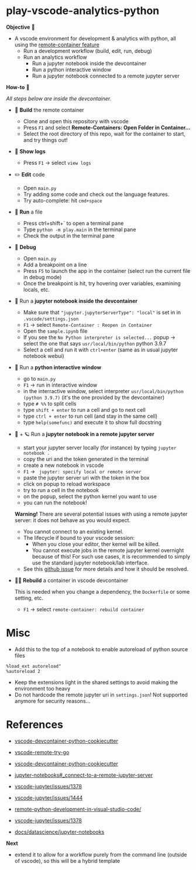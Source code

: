 # play-vscode-analytics-python

**Objective** :dart:
* A vscode environment for development & analytics with python, all using the [remote-container feature](https://code.visualstudio.com/docs/remote/containers)
    * Run a development workflow (build, edit, run, debug)
    * Run an analytics workflow
        * Run a jupyter notebook inside the devcontainer
        * Run a python interactive window
        * Run a jupyter notebook connected to a remote jupyter server

**How-to** :book:

_All steps below are inside the devcontainer._

* :hammer: **Build** the remote container
    * Clone and open this repository with vscode
    * Press `F1` and select **Remote-Containers: Open Folder in Container...**
    * Select the root directory of this repo, wait for the container to start, and try things out!

* :scroll: **Show logs**
    * Press `F1` → select `view logs`

* :pencil2: **Edit** code
    * Open `main.py`
    * Try adding some code and check out the language features.
    * Try auto-complete: hit `cmd+space`

* :runner: **Run** a file
    * Press ctrl+shift+` to open a terminal pane
    * Type `python -m play.main` in the terminal pane
    * Check the output in the terminal pane

* :bug: **Debug**
    * Open `main.py`
    * Add a breakpoint on a line
    * Press `F5` to launch the app in the container (select run the current file in debug mode)
    * Once the breakpoint is hit, try hovering over variables, examining locals, etc.

* :notebook: Run a **jupyter notebook inside the devcontainer**
    * Make sure that `"jupyter.jupyterServerType": "local"` is set in in `.vscode/settings.json`
    * `F1` -> select `Remote-Container : Reopen in Container`
    * Open the `sample.ipynb` file
    * If you see the `No Python interpreter is selected...` popup → select the one that says `usr/local/bin/python` python 3.9.7
    * Select a cell and run it with `ctrl+enter` (same as in usual jupyter notebook webui)

* :repeat: Run a **python interactive window**
    * go to `main.py`
    * `F1` -> run in interactive window
    * in the interractive window, select interpreter `usr/local/bin/python` `(python 3.9.7)` (it's the one provided by the devcontainer)
    * type `# %%` to split cells
    * type `shift + enter` to run a cell and go to next cell
    * type `ctrl + enter` to run cell (and stay in the same cell)
    * type `help(somefunc)` and execute it to show full docstring

* :notebook: + :ringed_planet: Run a **jupyter notebook in a remote jupyter server**
    * start your jupyter server locally (for instance) by typing `jupyter notebook .`
    * copy the uri and the token generated in the terminal
    * create a new notebook in vscode
    * `F1` -> ` jupyter: specify local or remote server`
    * paste the jupyter server uri with the token in the box
    * click on popup to reload workspace
    * try to run a cell in the notebook
    * on the popup, select the python kernel you want to use
    * you can run the notebook!

    **Warning!** There are several potential issues with using a remote jupyter server: it does not behave as you would expect.
    * You cannot connect to an existing kernel.
    * The lifecycle if bound to your vscode session:
        * When you close your editor, ther kernel will be killed.
        * You cannot execute jobs in the remote jupyter kernel overnight because of this! For such use cases, it is recommended to simply use the standard jupyter notebook/lab interface.
    * See this [github issue](https://github.com/microsoft/vscode-jupyter/issues/1378) for more details and how it should be resolved.

* :hammer::hammer: **Rebuild** a container in vscode devcontainer

    This is needed when you change a dependency, the `Dockerfile` or some setting, etc.
    * `F1` -> select `remote-container: rebuild container`


# Misc
* Add this to the top of a notebook to enable autoreload of python source files
```
%load_ext autoreload"
%autoreload 2
```
* Keep the extensions light in the shared settings to avoid making the environment too heavy
* Do not hardcode the remote jupyter uri in `settings.json`! Not supported anymore for security reasons...

# References
* [vscode-devcontainer-python-cookiecutter](https://github.com/ilyasotkov/vscode-devcontainer-python-cookiecutter)

* [vscode-remote-try-go](https://github.com/microsoft/vscode-remote-try-go)

* [vscode-devcontainer-python-cookiecutter](https://github.com/ilyasotkov/vscode-devcontainer-python-cookiecutter)

* [jupyter-notebooks#_connect-to-a-remote-jupyter-server](https://code.visualstudio.com/docs/datascience/jupyter-notebooks#_connect-to-a-remote-jupyter-server)

* [vscode-jupyter/issues/1378](https://github.com/microsoft/vscode-jupyter/issues/1378)

* [vscode-jupyter/issues/1444](https://github.com/microsoft/vscode-jupyter/issues/1444)

* [remote-python-development-in-visual-studio-code/](https://devblogs.microsoft.com/python/remote-python-development-in-visual-studio-code/)

* [vscode-jupyter/issues/1378](https://github.com/microsoft/vscode-jupyter/issues/1378)

* [docs/datascience/jupyter-notebooks](https://code.visualstudio.com/docs/datascience/jupyter-notebooks)



**Next**
* extend it to allow for a workflow purely from the command line (outside of vscode), so this will be a hybrid template
